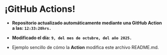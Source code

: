 # ¡GitHub Actions!
* **Repositorio actualizado automáticamente mediante una GitHub Action a las: `12:33:20hrs.`**
* **Modificado el día: `9, del mes de octubre, del año 2025.`**

* Ejemplo sencillo de cómo la **Action** modifica este archivo README.md.

